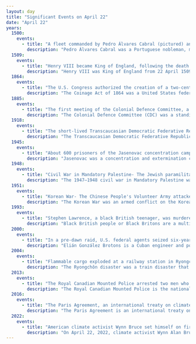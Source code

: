 ```yaml
---
layout: day
title: "Significant Events on April 22"
date: "April 22"
years:
  1500:
    events:
      - title: "A fleet commanded by Pedro Álvares Cabral (pictured) anchored off present-day Brazil; he later claimed the land for the Portuguese Empire."
        description: "Pedro Álvares Cabral was a Portuguese nobleman, military commander, navigator and explorer regarded as the European discoverer of Brazil. He was the first human in history to ever be on four continents, uniting all of them in his famous voyage of 1500, where he also conducted the first substantial exploration of the northeast coast of South America and claimed it for Portugal. While details of Cabral's early life remain unclear, it is known that he came from a minor noble family and received a good education. He was appointed to head an expedition to India in 1500, following Vasco da Gama's newly opened route around Africa. The undertaking had the aim of returning with valuable spices and of establishing trade relations in India—bypassing the monopoly on the spice trade then in the hands of Arab, Turkish and Italian merchants. Although the previous expedition of Vasco da Gama to India, on its sea route, had recorded signs of land west of the southern Atlantic Ocean, Cabral led the first known expedition to have touched four continents- Europe, Africa, America, and Asia."
  1509:
    events:
      - title: "Henry VIII became King of England, following the death of his father Henry VII, eventually becoming a significant figure in the history of the English monarchy."
        description: "Henry VIII was King of England from 22 April 1509 until his death. Henry is known for his six marriages and his efforts to have his first marriage annulled. His disagreement with Pope Clement VII about such an annulment led Henry to initiate the English Reformation, separating the Church of England from papal authority. He appointed himself Supreme Head of the Church of England and dissolved convents and monasteries, for which he was excommunicated by the pope."
  1864:
    events:
      - title: "The U.S. Congress authorized the creation of a two-cent coin (pictured), the first U.S. currency to bear the phrase 'In God We Trust'."
        description: "The Coinage Act of 1864 was a United States federal law passed on April 22, 1864, which changed the composition of the one-cent coin and authorized the minting of the two-cent coin. The Director of the U.S. Mint developed the designs for these coins for final approval of the Secretary of the Treasury. As a result of this law, the phrase 'In God We Trust' first appeared, on the 1864 two-cent coin. An Act of Congress, passed on March 3, 1865, allowed the Mint Director, with the Secretary's approval, to place the phrase on all gold and silver coins that 'shall admit the inscription thereon.' In 1956, 'In God We Trust' replaced 'E Pluribus Unum' as the national motto. All currency was printed and minted with the new motto."
  1885:
    events:
      - title: "The first meeting of the Colonial Defence Committee, a standing committee of the British Colonial Office, was held to discuss the defence of Barbados."
        description: "The Colonial Defence Committee (CDC) was a standing committee of the British Colonial Office between 1885 and 1908. During the second half of the 19th century British Army troops were being progressively withdrawn from colonial garrisons, with the intention being that colonial governments would replace them with locally raised troops. Russian victory in the 1877–1878 Russo-Turkish War led to increased concerns for the security of the British colonies and a short-term Royal Commission looked into colonial defence. It was replaced by the CDC, which first met on 22 April 1885."
  1918:
    events:
      - title: "The short-lived Transcaucasian Democratic Federative Republic was established on territory formerly part of the Russian Empire."
        description: "The Transcaucasian Democratic Federative Republic was a short-lived state in the Caucasus that included most of the territory of the present-day Armenia, Azerbaijan and Georgia, as well as parts of Russia and Turkey. The state lasted only for a month before Georgia declared independence, followed shortly after by Armenia and Azerbaijan."
  1945:
    events:
      - title: "About 600 prisoners of the Jasenovac concentration camp in the Independent State of Croatia revolted, but only 80 managed to escape while the remainder were killed by the Ustaše regime."
        description: "Jasenovac was a concentration and extermination camp established in the village of the same name by the authorities of the Independent State of Croatia (NDH) in occupied Yugoslavia during World War II. The concentration camp, one of the ten largest in Europe, was established and operated by the governing Ustaše regime, Europe's only Nazi collaborationist regime that operated its own extermination camps, for Serbs, Romani, Jews, and political dissidents. It quickly grew into the third largest concentration camp in Europe."
  1948:
    events:
      - title: "Civil War in Mandatory Palestine- The Jewish paramilitary group Haganah captured Haifa from the Arab Liberation Army."
        description: "The 1947–1948 civil war in Mandatory Palestine was the first phase of the 1947–1949 Palestine war. It broke out after the General Assembly of the United Nations adopted a resolution on 29 November 1947 recommending the adoption of the Partition Plan for Palestine."
  1951:
    events:
      - title: "Korean War- The Chinese People's Volunteer Army attacked positions occupied mainly by Australian and Canadian forces, starting the Battle of Kapyong."
        description: "The Korean War was an armed conflict on the Korean Peninsula fought between North Korea and South Korea and their allies. North Korea was supported by the People's Republic of China and the Soviet Union, while South Korea was supported by the United Nations Command (UNC) led by the United States. The conflict was one of the first major proxy wars of the Cold War. Fighting ended in 1953 with an armistice but no peace treaty, leading to the ongoing Korean conflict."
  1993:
    events:
      - title: "Stephen Lawrence, a black British teenager, was murdered while waiting for a bus in Eltham, London, leading to cultural changes of attitudes on racism and the police, and to the law and police practice."
        description: "Black British people or Black Britons are a multi-ethnic group of British people of Sub-Saharan African or Afro-Caribbean descent. The term Black British developed during the 1960s, referring to Black British people from the former British West Indies, and from Africa."
  2000:
    events:
      - title: "In a pre-dawn raid, U.S. federal agents seized six-year-old Elián González from his relatives' home in Miami and returned him to his Cuban father."
        description: "Elián González Brotons is a Cuban engineer and politician. As a young child, he was at the center of a high-profile international custody dispute between family members and involving Cuba and the United States."
  2004:
    events:
      - title: "Flammable cargo exploded at a railway station in Ryongchon, North Korea, killing at least 54 people and injuring more than a thousand others."
        description: "The Ryongchŏn disaster was a train disaster that occurred on 22 April 2004 in the town of Ryongchŏn, North Korea, near the border with the People's Republic of China. At least 54 people were killed, including some Syrian scientists."
  2013:
    events:
      - title: "The Royal Canadian Mounted Police arrested two men who were plotting to commit terrorist attacks against Via Rail operations."
        description: "The Royal Canadian Mounted Police is the national police service of Canada. The RCMP is an agency of the Government of Canada; it also provides police services under contract to 11 provinces and territories, over 150 municipalities, and 600 Indigenous communities. The RCMP is commonly known as the Mounties in English."
  2016:
    events:
      - title: "The Paris Agreement, an international treaty on climate change, opened for signature and was signed by 175 parties."
        description: "The Paris Agreement is an international treaty on climate change that was signed in 2016. The treaty covers climate change mitigation, adaptation, and finance. The Paris Agreement was negotiated by 196 parties at the 2015 United Nations Climate Change Conference near Paris, France. As of February 2023, 195 members of the United Nations Framework Convention on Climate Change (UNFCCC) are parties to the agreement. Of the three UNFCCC member states which have not ratified the agreement, the only major emitter is Iran. The United States, the second largest emitter, withdrew from the agreement in 2020, rejoined in 2021, and announced its withdrawal again in 2025."
  2022:
    events:
      - title: "American climate activist Wynn Bruce set himself on fire outside the United States Supreme Court Building in an apparent protest against the climate crisis."
        description: "On April 22, 2022, climate activist Wynn Alan Bruce set himself on fire in the plaza of the United States Supreme Court Building in Washington, D.C. The fatal self-immolation, which took place on Earth Day, was characterized by Bruce's friends and his father as a protest against the climate crisis."
---
```

